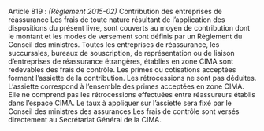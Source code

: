 Article 819 : _(Règlement 2015-02)_ Contribution des entreprises de réassurance
Les frais de toute nature résultant de l’application des dispositions du présent livre, sont couverts au moyen de contribution dont le montant et les modes de versement sont définis par un Règlement du Conseil des ministres.
Toutes les entreprises de réassurance, les succursales, bureaux de souscription, de représentation ou de liaison d’entreprises de réassurance étrangères, établies en zone CIMA sont redevables des frais de contrôle.
Les primes ou cotisations acceptées forment l’assiette de la contribution. Les rétrocessions ne sont pas déduites. L’assiette correspond à l’ensemble des primes acceptées en zone CIMA. Elle ne comprend pas les rétrocessions effectuées entre réassureurs établis dans l’espace CIMA.
Le taux à appliquer sur l’assiette sera fixé par le Conseil des ministres des assurances Les frais de contrôle sont versés directement au Secrétariat Général de la CIMA.